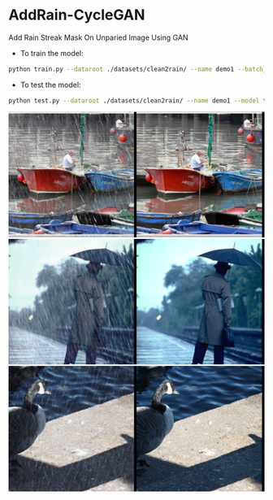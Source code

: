 # AddRain-CycleGAN
Add Rain Streak Mask On Unparied Image Using GAN 

- To train the model:

```bash
python train.py --dataroot ./datasets/clean2rain/ --name demo1 --batch_size 2
```

- To test the model:

```bash
python test.py --dataroot ./datasets/clean2rain/ --name demo1 --model test 
```

![teaser](imgs/115.png)
![teaser](imgs/2350.png)
![teaser](imgs/g3275.png)